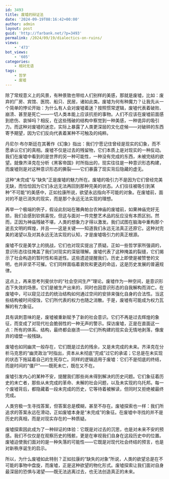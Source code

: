 ```yaml
---
id: 3493
title: 废墟的辩证法
date: '2024-09-19T08:16:42+00:00'
author: admin
layout: post
guid: 'http://farbank.net/?p=3493'
permalink: /2024/09/19/dialectics-on-ruins/
views:
    - '473'
bot_views:
    - '605'
categories:
    - 相对无语
tags:
    - 哲学
    - 废墟
---
```

除了常规意义上的风景，有种景致也带给人们别样的美感，那就是废墟，比如：废弃的厂房、宾馆、医院、船只、民居，诸如此类。废墟为何有种魔力？让我先从一个简单的悖论开始：为什么有人会对废墟着迷？按照惯常逻辑，废墟代表着破败、崩溃、甚至是死亡——一切人类本能上应该抗拒的事物。人们不应该在废墟前面感到悲伤、哀悼吗？相反，在这些残破的结构中察觉到一种美感，一种诡异的吸引力。而这种对废墟的迷恋，实际上暴露了人类更深层的文化症候——对破碎的东西寄予期望，因为它们反向代表着某种不可触及的纯粹。

丹尼尔·布尔斯廷在其著作《幻象》指出：我们宁愿记住曾经是现实的幻象，而不愿承认它们的真相。废墟不仅是过去的残留物，它们本质上是对现实的一种反动。我们在废墟中看到的是世界的另一种可能性，一种没有完成的东西，未被完结的欲望。就像齐泽克在分析《黑客帝国》时所指出的，现实往往是一种意识形态构建，而废墟则是对这种意识形态的撕裂——它们暴露了现实背后隐藏的虚无。

这种“未完成”与“缺失”正是废墟的魅力所在。废墟的吸引力不是因为它们曾经完美无缺，而恰恰因为它们永远无法再回到那种完美的状态。人们往往被吸引到某种“不可能”的美感中，正如拉康所说，欲望永远指向不可能的对象。在废墟前，面对的不是已消失的现实，而是那个永远无法实现的理想。

再举一个极端的例子，假设此刻站在雅典帕台农神庙的废墟前，如果神庙完好无损，我们会感到钦佩喜悦，但这与面对一件完整艺术品的反应没有本质区别。然而，正因为神庙残破不堪，人类的想象力才得以激发。我们试图在脑海中重构那个逝去文明的辉煌，并且——这是关键——知道我们永远无法真正还原它。这种对完美的渴望以及对其永远无法实现的认知，才是废墟吸引力的真正根源。

废墟不仅是美学上的挑战，它们也对现实提出了质疑。正如一些哲学家所强调的，意识形态往往掩盖了我们对现实的深层理解。废墟代表了这种掩盖的裂缝，它们揭示了社会构造的暂时性和易逝性。这些遗迹提醒我们，历史上即使是被赞誉的文明，也并非坚不可摧。它们同样面临着衰败和更迭的命运，这是历史发展的普遍规律。

这点上，再来思考列斐伏尔的“社会空间生产”理论。废墟作为一种空间，是意识形态下失效的场景。它们是被生产出来的，同时也因意识形态的自我解构而消亡。在废墟中，可以窥见过去的统治结构如何通过空间的安排来强化自身的合法性。当这些结构被时间侵蚀，它们所代表的权力也随之消散。于是，废墟有可能成为权力瓦解的有力象征。

具有讽刺意味的是，废墟被重新赋予了新的社会意识。它们不再是过去辉煌的象征，而变成了对现代社会脆弱性的一种无声的警示。探访废墟，正是在直面这一点：所有的体系、结构，最终都会崩溃——它们所构建的现实会无情地剥落，像废弃的墙壁一般残缺。

废墟也如同幽灵一般存在，它们既是过去的残余，又是未完成的未来。齐泽克在分析马克思的“幽灵政治”时指出，资本从未彻底“完成”过它的承诺；它总是在未实现的状态下拖延着自己的生死存亡。同样的逻辑适用于废墟：它们不是彻底的终结，而是时间的“僵尸”——既死未亡，既在又不在。

废墟引发内心的某种不安，提醒我们那些尚未得到解决的历史问题。它们象征着历史的未亡者，那些从未完成的革命、未解的社会问题，以及未实现的乌托邦。每一个废墟背后，都隐藏着一段未完成的历史，它等待着被解读，但同时又拒绝被最终完成。

人类穷极一生寻找答案，但答案总是模糊，甚至不存在。废墟探索也一样：我们所追求的答案永远在滑动，正如废墟本身是“未完成”的象征。在废墟中寻找的并不是历史的真相，而是对现实存在的一种质疑。

废墟探索因此成为了一种辩证的体验：它既是对过去的沉思，也是对未来不安的预感。我们不仅仅是在观察历史的残骸，更是在审视我们自身在这段历史中的位置。废墟迫使我们面对的是一种失落的可能性——它既是对现代社会终结的预言，也是对新秩序诞生的启示。

所以，为什么废墟如此特别？正如拉康的“缺失的对象”所说，人类的欲望总是在不可能的事物中盘旋，而废墟，正是这种欲望的物化形式。废墟探索让我们面对自身最深层的恐惧与渴望——既无法逃离过去，也无法创造真正的未来。
